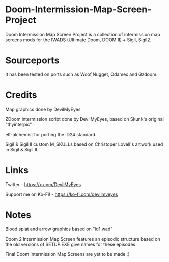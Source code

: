 # Doom-Intermission-Map-Screen-Project
Doom Intermission Map Screen Project is a collection of intermission map screens mods for the IWADS (Ultimate Doom, DOOM II) + Sigil, Sigil2.
# Sourceports
It has been tested on ports such as Woof,Nugget, Odamex and Gzdoom.
# Credits
Map graphics done by DevilMyEyes

ZDoom intermission script done by DevilMyEyes, based on Skunk's original "thyinterpic"

elf-alchemist for porting the ID24 standard.

Sigil & Sigil II custom M_SKULLs based on Christoper Lovell's artwork used in Sigil & Sigil II.

# Links
Twitter - https://x.com/DevilMyEyes

Support me on Ko-Fi! - https://ko-fi.com/devilmyeyes
# Notes
Blood splat and arrow graphics based on "id1.wad"

Doom 2 Intermission Map Screen features an episodic structure based on the old versions of SETUP.EXE give names for these episodes.

Final Doom Intermission Map Screens are yet to be made ;)
